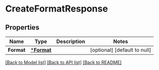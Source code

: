 # CreateFormatResponse

## Properties
Name | Type | Description | Notes
------------ | ------------- | ------------- | -------------
**Format** | [***Format**](Format.md) |  | [optional] [default to null]

[[Back to Model list]](../README.md#documentation-for-models) [[Back to API list]](../README.md#documentation-for-api-endpoints) [[Back to README]](../README.md)


